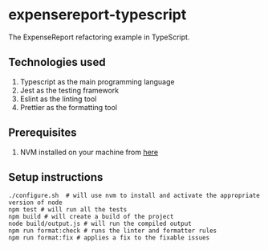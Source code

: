 # expensereport-typescript
The ExpenseReport refactoring example in TypeScript.

## Technologies used
1. Typescript as the main programming language
2. Jest as the testing framework
3. Eslint as the linting tool
4. Prettier as the formatting tool

## Prerequisites
1. NVM installed on your machine from [here](https://github.com/nvm-sh/nvm)

## Setup instructions
```shell
./configure.sh  # will use nvm to install and activate the appropriate version of node
npm test # will run all the tests
npm build # will create a build of the project
node build/output.js # will run the compiled output
npm run format:check # runs the linter and formatter rules
npm run format:fix # applies a fix to the fixable issues 
```
